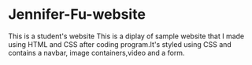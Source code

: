 # Jennifer-Fu-website
This is a student's website
This is a diplay of sample website that I made using HTML and CSS after coding program.It's styled using CSS and contains a navbar, image containers,video and a form.

